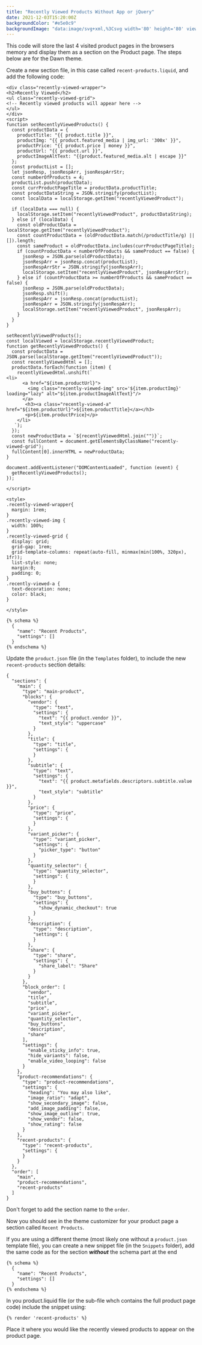 ```yaml
---
title: "Recently Viewed Products Without App or jQuery"
date: 2021-12-03T15:20:00Z
backgroundColor: "#e5e0c9"
backgroundImage: "data:image/svg+xml,%3Csvg width='80' height='80' viewBox='0 0 80 80' xmlns='http://www.w3.org/2000/svg'%3E%3Cg fill='none' fill-rule='evenodd'%3E%3Cg fill='%2355245a' fill-opacity='1'%3E%3Cpath d='M50 50c0-5.523 4.477-10 10-10s10 4.477 10 10-4.477 10-10 10c0 5.523-4.477 10-10 10s-10-4.477-10-10 4.477-10 10-10zM10 10c0-5.523 4.477-10 10-10s10 4.477 10 10-4.477 10-10 10c0 5.523-4.477 10-10 10S0 25.523 0 20s4.477-10 10-10zm10 8c4.418 0 8-3.582 8-8s-3.582-8-8-8-8 3.582-8 8 3.582 8 8 8zm40 40c4.418 0 8-3.582 8-8s-3.582-8-8-8-8 3.582-8 8 3.582 8 8 8z' /%3E%3C/g%3E%3C/g%3E%3C/svg%3E"
---
```

This code will store the last 4 visited product pages in the browsers memory and display them as a section on the Product page. The steps below are for the Dawn theme.  

Create a new section file, in this case called `recent-products.liquid`, and add the following code:  
```
<div class="recently-viewed-wrapper">
<h2>Recently Viewed</h2>
<ul class="recently-viewed-grid">
<!-- Recently viewed products will appear here -->
</ul>
</div>
<script>
function setRecentlyViewedProducts() {
  const productData = {
    productTitle: "{{ product.title }}",
    productImg: "{{ product.featured_media | img_url: '300x' }}",
    productPrice: "{{ product.price | money }}",
    productUrl: "{{ product.url }}",
    productImageAltText: "{{product.featured_media.alt | escape }}"
  };
  const productList = [];
  let jsonResp, jsonRespArr, jsonRespArrStr;
  const numberOfProducts = 4;
  productList.push(productData);
  const currProductPageTitle = productData.productTitle;
  const productDataString = JSON.stringify(productList);
  const localData = localStorage.getItem("recentlyViewedProduct");

  if (localData === null) {
    localStorage.setItem("recentlyViewedProduct", productDataString);
  } else if (localData) {
    const oldProductData = localStorage.getItem("recentlyViewedProduct");
    const countProductData = (oldProductData.match(/productTitle/g) || []).length;
    const sameProduct = oldProductData.includes(currProductPageTitle);
    if (countProductData < numberOfProducts && sameProduct == false) {
      jsonResp = JSON.parse(oldProductData);
      jsonRespArr = jsonResp.concat(productList);
      jsonRespArrStr = JSON.stringify(jsonRespArr);
      localStorage.setItem("recentlyViewedProduct", jsonRespArrStr);
    } else if (countProductData >= numberOfProducts && sameProduct == false) {
      jsonResp = JSON.parse(oldProductData);
      jsonResp.shift();
      jsonRespArr = jsonResp.concat(productList);
      jsonRespArr = JSON.stringify(jsonRespArr);
      localStorage.setItem("recentlyViewedProduct", jsonRespArr);
    }
  }
}

setRecentlyViewedProducts();
const localViewed = localStorage.recentlyViewedProduct;
function getRecentlyViewedProducts() {
  const productData = JSON.parse(localStorage.getItem("recentlyViewedProduct"));
  const recentlyViewedHtml = [];
  productData.forEach(function (item) {
    recentlyViewedHtml.unshift(`
<li>
      <a href="${item.productUrl}"> 
		<img class="recently-viewed-img" src='${item.productImg}' loading="lazy" alt="${item.productImageAltText}"/>
      </a>
       <h3><a class="recently-viewed-a" href="${item.productUrl}">${item.productTitle}</a></h3>
       <p>${item.productPrice}</p>
    </li>
   `);
  });
  const newProductData = `${recentlyViewedHtml.join("")}`;
  const fullContent = document.getElementsByClassName("recently-viewed-grid");
  fullContent[0].innerHTML = newProductData;
}

document.addEventListener("DOMContentLoaded", function (event) {
  getRecentlyViewedProducts();
});

</script>

<style>
.recently-viewed-wrapper{
  margin: 1rem;
}
.recently-viewed-img {
  width: 100%;
}
.recently-viewed-grid {
  display: grid;
  grid-gap: 1rem;
  grid-template-columns: repeat(auto-fill, minmax(min(100%, 320px), 1fr));
  list-style: none;
  margin:0; 
  padding: 0;
}    
.recently-viewed-a {
  text-decoration: none;
  color: black;
}
    
</style>

{% schema %}
  {
    "name": "Recent Products",
    "settings": []
  }
{% endschema %}
```

Update the `product.json` file (in the `Templates` folder), to include the new `recent-products` section details:
```
{
  "sections": {
    "main": {
      "type": "main-product",
      "blocks": {
        "vendor": {
          "type": "text",
          "settings": {
            "text": "{{ product.vendor }}",
            "text_style": "uppercase"
          }
        },
        "title": {
          "type": "title",
          "settings": {
          }
        },
        "subtitle": {
          "type": "text",
          "settings": {
            "text": "{{ product.metafields.descriptors.subtitle.value }}",
            "text_style": "subtitle"
          }
        },
        "price": {
          "type": "price",
          "settings": {
          }
        },
        "variant_picker": {
          "type": "variant_picker",
          "settings": {
            "picker_type": "button"
          }
        },
        "quantity_selector": {
          "type": "quantity_selector",
          "settings": {
          }
        },
        "buy_buttons": {
          "type": "buy_buttons",
          "settings": {
            "show_dynamic_checkout": true
          }
        },
        "description": {
          "type": "description",
          "settings": {
          }
        },
        "share": {
          "type": "share",
          "settings": {
            "share_label": "Share"
          }
        }
      },
      "block_order": [
        "vendor",
        "title",
        "subtitle",
        "price",
        "variant_picker",
        "quantity_selector",
        "buy_buttons",
        "description",
        "share"
      ],
      "settings": {
        "enable_sticky_info": true,
        "hide_variants": false,
        "enable_video_looping": false
      }
    },
    "product-recommendations": {
      "type": "product-recommendations",
      "settings": {
        "heading": "You may also like",
        "image_ratio": "adapt",
        "show_secondary_image": false,
        "add_image_padding": false,
        "show_image_outline": true,
        "show_vendor": false,
        "show_rating": false
      }
    },
    "recent-products": {
      "type": "recent-products",
      "settings": {
      }
    }
  },
  "order": [
    "main",
    "product-recommendations",
    "recent-products"
  ]
}
```
Don't forget to add the section name to the `order`.

Now you should see in the theme customizer for your product page a section called `Recent Products`.

If you are using a different theme (most likely one without a `product.json` template file), you can create a new snippet file (in the `Snippets` folder), add the same code as for the section ***without*** the schema part at the end
```
{% schema %}
  {
    "name": "Recent Products",
    "settings": []
  }
{% endschema %}
```
In you product.liquid file (or the sub-file whch contains the full product page code) include the snippet using:
```
{% render 'recent-products' %}

```
Place it where you would like the recently viewed products to appear on the product page.

